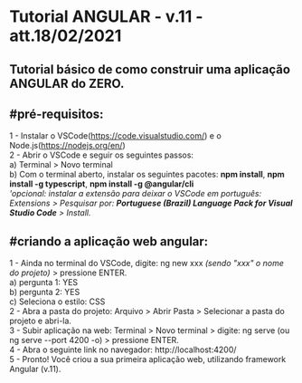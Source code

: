 # Tutorial ANGULAR - v.11 - att.18/02/2021
 Tutorial básico de como construir uma aplicação ANGULAR do ZERO.
 -
 ## #pré-requisitos:
 1 - Instalar o VSCode(https://code.visualstudio.com/) e o Node.js(https://nodejs.org/en/)<br>
 2 - Abrir o VSCode e seguir os seguintes passos:<br>
  a) Terminal > Novo terminal<br>
  b) Com o terminal aberto, instalar os seguintes pacotes: **npm install**, **npm install -g typescript**, **npm install -g @angular/cli**<br>
   *'opcional: instalar a extensão para deixar o VSCode em português: Extensions > Pesquisar por: **Portuguese (Brazil) Language Pack for Visual Studio Code** > Install.*<br>

## #criando a aplicação web angular:
1 - Ainda no terminal do VSCode, digite: ng new xxx *(sendo "xxx" o nome do projeto)* > pressione ENTER.<br>
  a) pergunta 1: YES<br>
  b) pergunta 2: YES<br>
  c) Seleciona o estilo: CSS<br>
2 - Abra a pasta do projeto: Arquivo > Abrir Pasta > Selecionar a pasta do projeto e abri-la.<br>
3 - Subir aplicação na web: Terminal > Novo terminal > digite: ng serve (ou ng serve --port 4200 -o) > pressione ENTER.<br>
4 - Abra o seguinte link no navegador: http://localhost:4200/<br>
5 - Pronto! Você criou a sua primeira aplicação web, utilizando framework Angular (v.11).<br>
